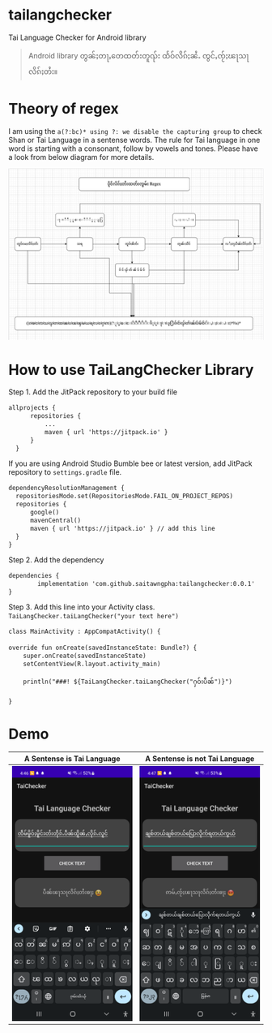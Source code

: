 # tailangchecker
Tai Language Checker for Android library
>Android library တွၼ်ႈတႃႇတေထတ်းတူၺ်း ထႅဝ်လိၵ်ႈၼႆႉ ၸွင်ႇၸႂ်ႈၽႃသႃလိၵ်ႈတႆး။

# Theory of regex
I am using the ` a(?:bc)* using ?: we disable the capturing group ` to check Shan or Tai Language in a sentense words. The rule for Tai language in one word is starting with a consonant, follow by vowels and tones. Please have a look from below diagram for more details.

![](diagram.png)

# How to use TaiLangChecker Library
Step 1. Add the JitPack repository to your build file 
  ```
  allprojects {
		repositories {
			...
			maven { url 'https://jitpack.io' }
		}
	}
  ```
  If you are using Android Studio Bumble bee or latest version, add JitPack repository to `settings.gradle` file.
  ```
  dependencyResolutionManagement {
    repositoriesMode.set(RepositoriesMode.FAIL_ON_PROJECT_REPOS)
    repositories {
        google()
        mavenCentral()
        maven { url 'https://jitpack.io' } // add this line
    }
}
```
  
  
Step 2. Add the dependency
  

	dependencies {
	        implementation 'com.github.saitawngpha:tailangchecker:0.0.1'
	}


Step 3. Add this line into your Activity class. `TaiLangChecker.taiLangChecker("your text here")`
  
    class MainActivity : AppCompatActivity() {

    override fun onCreate(savedInstanceState: Bundle?) {
        super.onCreate(savedInstanceState)
        setContentView(R.layout.activity_main)

        println("###! ${TaiLangChecker.taiLangChecker("ႁဝ်းပဵၼ်")}")
           
    }
    

# Demo
A Sentense is Tai Language |  A Sentense is not Tai Language
:-------------------------:|:-------------------------:
![](1.png)  |  ![](2.png)

